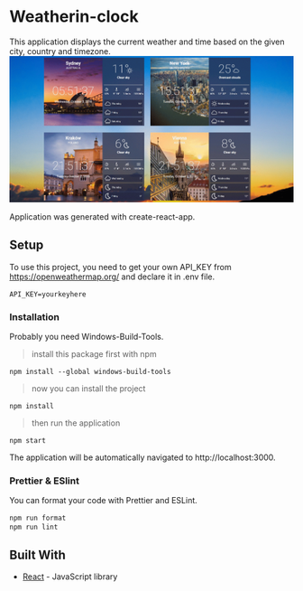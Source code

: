 # Weatherin-clock

This application displays the current weather and time based on the given city, country and timezone.
![](giphy.gif)

Application was generated with create-react-app.

## Setup

To use this project, you need to get your own API_KEY from https://openweathermap.org/ and declare it in .env file.

```
API_KEY=yourkeyhere
```

### Installation

Probably you need Windows-Build-Tools.

> install this package first with npm

```
npm install --global windows-build-tools
```

> now you can install the project

```
npm install
```

> then run the application

```
npm start
```

The application will be automatically navigated to http://localhost:3000.

### Prettier & ESlint

You can format your code with Prettier and ESLint.

```
npm run format
npm run lint
```

## Built With

- [React](https://reactjs.org/) - JavaScript library
